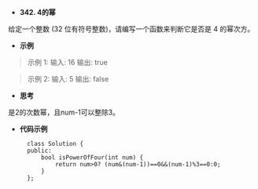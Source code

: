 + **342. 4的幂**	

给定一个整数 (32 位有符号整数)，请编写一个函数来判断它是否是 4 的幂次方。
+ **示例**

>
>示例 1:
>输入: 16
>输出: true

>示例 2:
>输入: 5
输出: false
>
>
>

+ **思考**

是2的次数幂，且num-1可以整除3。


+ **代码示例**


		class Solution {
		public:
    		bool isPowerOfFour(int num) {
        		return num>0? (num&(num-1))==0&&(num-1)%3==0:0;
    		}
		};
    


